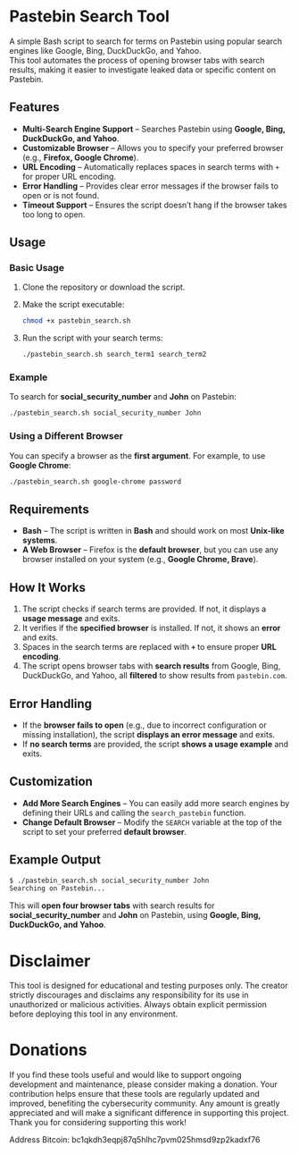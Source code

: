 # Pastebin Search Tool

A simple Bash script to search for terms on Pastebin using popular search engines like Google, Bing, DuckDuckGo, and Yahoo.  
This tool automates the process of opening browser tabs with search results, making it easier to investigate leaked data or specific content on Pastebin.

## Features

- **Multi-Search Engine Support** – Searches Pastebin using **Google, Bing, DuckDuckGo, and Yahoo**.
- **Customizable Browser** – Allows you to specify your preferred browser (e.g., **Firefox, Google Chrome**).
- **URL Encoding** – Automatically replaces spaces in search terms with `+` for proper URL encoding.
- **Error Handling** – Provides clear error messages if the browser fails to open or is not found.
- **Timeout Support** – Ensures the script doesn’t hang if the browser takes too long to open.

## Usage

### Basic Usage

1. Clone the repository or download the script.
2. Make the script executable:

   ```bash
   chmod +x pastebin_search.sh
   ```

3. Run the script with your search terms:

   ```bash
   ./pastebin_search.sh search_term1 search_term2
   ```

### Example

To search for **social_security_number** and **John** on Pastebin:

```bash
./pastebin_search.sh social_security_number John
```

### Using a Different Browser

You can specify a browser as the **first argument**. For example, to use **Google Chrome**:

```bash
./pastebin_search.sh google-chrome password
```

## Requirements

- **Bash** – The script is written in **Bash** and should work on most **Unix-like systems**.
- **A Web Browser** – Firefox is the **default browser**, but you can use any browser installed on your system (e.g., **Google Chrome, Brave**).

## How It Works

1. The script checks if search terms are provided. If not, it displays a **usage message** and exits.
2. It verifies if the **specified browser** is installed. If not, it shows an **error** and exits.
3. Spaces in the search terms are replaced with **`+`** to ensure proper **URL encoding**.
4. The script opens browser tabs with **search results** from Google, Bing, DuckDuckGo, and Yahoo, all **filtered** to show results from `pastebin.com`.

## Error Handling

- If the **browser fails to open** (e.g., due to incorrect configuration or missing installation), the script **displays an error message** and exits.
- If **no search terms** are provided, the script **shows a usage example** and exits.

## Customization

- **Add More Search Engines** – You can easily add more search engines by defining their URLs and calling the `search_pastebin` function.
- **Change Default Browser** – Modify the `SEARCH` variable at the top of the script to set your preferred **default browser**.

## Example Output

```bash
$ ./pastebin_search.sh social_security_number John
Searching on Pastebin...
```

This will **open four browser tabs** with search results for **social_security_number** and **John** on Pastebin, using **Google, Bing, DuckDuckGo, and Yahoo**.

# Disclaimer
This tool is designed for educational and testing purposes only. The creator strictly discourages and disclaims any responsibility for its use in unauthorized or malicious activities. Always obtain explicit permission before deploying this tool in any environment.

# Donations

If you find these tools useful and would like to support ongoing development and maintenance, please consider making a donation. Your contribution helps ensure that these tools are regularly updated and improved, benefiting the cybersecurity community. Any amount is greatly appreciated and will make a significant difference in supporting this project. Thank you for considering supporting this work!

Address Bitcoin: bc1qkdh3eqpj87q5hlhc7pvm025hmsd9zp2kadxf76
